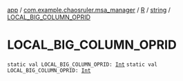 [app](../../../index.md) / [com.example.chaosruler.msa_manager](../../index.md) / [R](../index.md) / [string](index.md) / [LOCAL_BIG_COLUMN_OPRID](.)

# LOCAL_BIG_COLUMN_OPRID

`static val LOCAL_BIG_COLUMN_OPRID: `[`Int`](https://kotlinlang.org/api/latest/jvm/stdlib/kotlin/-int/index.html)
`static val LOCAL_BIG_COLUMN_OPRID: `[`Int`](https://kotlinlang.org/api/latest/jvm/stdlib/kotlin/-int/index.html)